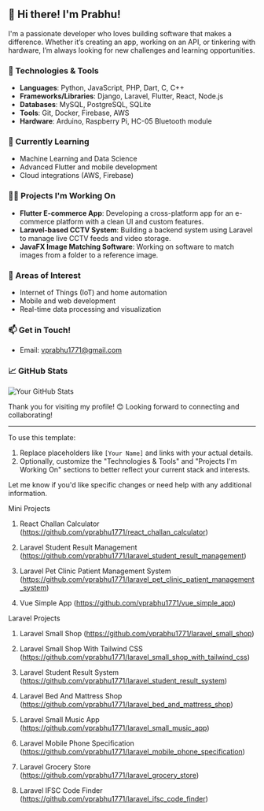 ## 👋 Hi there! I'm Prabhu!

I'm a passionate developer who loves building software that makes a difference. Whether it’s creating an app, working on an API, or tinkering with hardware, I’m always looking for new challenges and learning opportunities.

### 🔧 Technologies & Tools
- **Languages**: Python, JavaScript, PHP, Dart, C, C++
- **Frameworks/Libraries**: Django, Laravel, Flutter, React, Node.js
- **Databases**: MySQL, PostgreSQL, SQLite
- **Tools**: Git, Docker, Firebase, AWS
- **Hardware**: Arduino, Raspberry Pi, HC-05 Bluetooth module

### 🌱 Currently Learning
- Machine Learning and Data Science
- Advanced Flutter and mobile development
- Cloud integrations (AWS, Firebase)

### 🧑‍💻 Projects I'm Working On
- **Flutter E-commerce App**: Developing a cross-platform app for an e-commerce platform with a clean UI and custom features.
- **Laravel-based CCTV System**: Building a backend system using Laravel to manage live CCTV feeds and video storage.
- **JavaFX Image Matching Software**: Working on software to match images from a folder to a reference image.

### 🚀 Areas of Interest
- Internet of Things (IoT) and home automation
- Mobile and web development
- Real-time data processing and visualization

### 📫 Get in Touch!
- Email: vprabhu1771@gmail.com


### 📈 GitHub Stats
![Your GitHub Stats](https://github-readme-stats.vercel.app/api?username=yourusername&show_icons=true&hide=stars,issues)

Thank you for visiting my profile! 😊 Looking forward to connecting and collaborating!

---

To use this template:
1. Replace placeholders like `[Your Name]` and links with your actual details.
2. Optionally, customize the "Technologies & Tools" and "Projects I'm Working On" sections to better reflect your current stack and interests.

Let me know if you'd like specific changes or need help with any additional information.

Mini Projects

1. React Challan Calculator (https://github.com/vprabhu1771/react_challan_calculator)

2. Laravel Student Result Management (https://github.com/vprabhu1771/laravel_student_result_management)

3. Laravel Pet Clinic Patient Management System (https://github.com/vprabhu1771/laravel_pet_clinic_patient_management_system)

4. Vue Simple App (https://github.com/vprabhu1771/vue_simple_app)

Laravel Projects

1. Laravel Small Shop (https://github.com/vprabhu1771/laravel_small_shop)

1. Laravel Small Shop With Tailwind CSS (https://github.com/vprabhu1771/laravel_small_shop_with_tailwind_css)

2. Laravel Student Result System (https://github.com/vprabhu1771/laravel_student_result_system)

3. Laravel Bed And Mattress Shop (https://github.com/vprabhu1771/laravel_bed_and_mattress_shop)

4. Laravel Small Music App (https://github.com/vprabhu1771/laravel_small_music_app)

5. Laravel Mobile Phone Specification (https://github.com/vprabhu1771/laravel_mobile_phone_specification)

6. Laravel Grocery Store (https://github.com/vprabhu1771/laravel_grocery_store)

7. Laravel IFSC Code Finder (https://github.com/vprabhu1771/laravel_ifsc_code_finder)